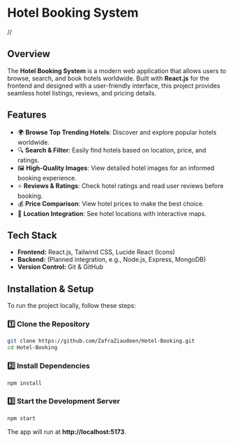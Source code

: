 # Hotel Booking System
//
## Overview
The **Hotel Booking System** is a modern web application that allows users to browse, search, and book hotels worldwide. Built with **React.js** for the frontend and designed with a user-friendly interface, this project provides seamless hotel listings, reviews, and pricing details.

## Features
- 🌍 **Browse Top Trending Hotels**: Discover and explore popular hotels worldwide.
- 🔍 **Search & Filter**: Easily find hotels based on location, price, and ratings.
- 🖼️ **High-Quality Images**: View detailed hotel images for an informed booking experience.
- ⭐ **Reviews & Ratings**: Check hotel ratings and read user reviews before booking.
- 💰 **Price Comparison**: View hotel prices to make the best choice.
- 📍 **Location Integration**: See hotel locations with interactive maps.

## Tech Stack
- **Frontend:** React.js, Tailwind CSS, Lucide React (Icons)
- **Backend:** (Planned integration, e.g., Node.js, Express, MongoDB)
- **Version Control:** Git & GitHub

## Installation & Setup
To run the project locally, follow these steps:

### 1️⃣ Clone the Repository
```sh
git clone https://github.com/ZafraZiaudeen/Hotel-Booking.git
cd Hotel-Booking
```

### 2️⃣ Install Dependencies
```sh
npm install
```

### 3️⃣ Start the Development Server
```sh
npm start
```

The app will run at **http://localhost:5173**.


